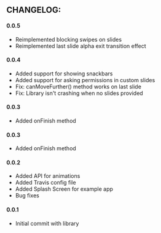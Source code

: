 ## CHANGELOG:

#### 0.0.5
- Reimplemented blocking swipes on slides
- Reimplemented last slide alpha exit transition effect

#### 0.0.4
- Added support for showing snackbars
- Added support for asking permissions in custom slides
- Fix: canMoveFurther() method works on last slide
- Fix: Library isn't crashing when no slides provided

#### 0.0.3
- Added onFinish method

#### 0.0.3
- Added onFinish method

#### 0.0.2
- Added API for animations
- Added Travis config file
- Added Splash Screen for example app
- Bug fixes

#### 0.0.1
- Initial commit with library